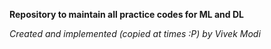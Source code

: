 **Repository to maintain all practice codes for ML and DL**



*Created and implemented (copied at times :P) by Vivek Modi*



